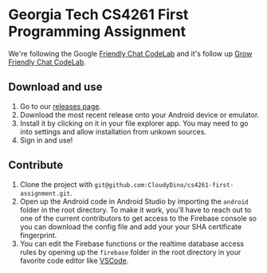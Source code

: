 # Georgia Tech CS4261 First Programming Assignment

We're following the Google [Friendly Chat CodeLab](https://codelabs.developers.google.com/codelabs/firebase-android/index.html?index=..%2F..index#0) and it's follow up [Grow Friendly Chat CodeLab](https://codelabs.developers.google.com/codelabs/growfirebase-android/index.html?index=..%2F..index#0).

## Download and use
1. Go to our [releases page](https://github.com/CloudyDino/cs4261-first-assignment/releases).
2. Download the most recent release onto your Android device or emulator.
3. Install it by clicking on it in your file explorer app. You may need to go into settings and allow installation from unkown sources.
4. Sign in and use!

## Contribute
1. Clone the project with `git@github.com:CloudyDino/cs4261-first-assignment.git`.
2. Open up the Android code in Android Studio by importing the `android` folder in the root directory. To make it work, you'll have to reach out to one of the current contributors to get access to the Firebase console so you can download the config file and add your your SHA certificate fingerprint.
3. You can edit the Firebase functions or the realtime database access rules by opening up the `firebase` folder in the root directory in your favorite code editor like [VSCode](https://code.visualstudio.com/).
